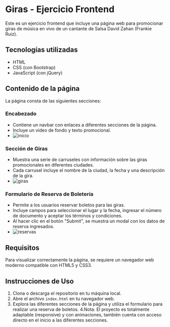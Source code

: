# Giras - Ejercicio Frontend

Este es un ejercicio frontend que incluye una página web para promocionar giras de música en vivo de un cantante de Salsa David Zahan (Frankie Ruiz).

## Tecnologías utilizadas

- HTML
- CSS (con Bootstrap)
- JavaScript (con jQuery)

## Contenido de la página

La página consta de las siguientes secciones:

### Encabezado

- Contiene un navbar con enlaces a diferentes secciones de la página.
- Incluye un video de fondo y texto promocional.
- ![inicio](https://github.com/byCont/prueba-tec-fronted/assets/107130899/97abb6bf-052b-4a70-900f-86d632a40b7f)


### Sección de Giras

- Muestra una serie de carruseles con información sobre las giras promocionales en diferentes ciudades.
- Cada carrusel incluye el nombre de la ciudad, la fecha y una descripción de la gira.
- ![giras](https://github.com/byCont/prueba-tec-fronted/assets/107130899/c064e3af-3565-4999-8649-2d7a0edc4271)


### Formulario de Reserva de Boletería

- Permite a los usuarios reservar boletos para las giras.
- Incluye campos para seleccionar el lugar y la fecha, ingresar el número de documento y aceptar los términos y condiciones.
- Al hacer clic en el botón "Submit", se muestra un modal con los datos de reserva ingresados.
- ![reservas](https://github.com/byCont/prueba-tec-fronted/assets/107130899/77ff16e7-e104-4d0e-bf88-67cb9782615a)


## Requisitos

Para visualizar correctamente la página, se requiere un navegador web moderno compatible con HTML5 y CSS3.

## Instrucciones de Uso

1. Clona o descarga el repositorio en tu máquina local.
2. Abre el archivo `index.html` en tu navegador web.
3. Explora las diferentes secciones de la página y utiliza el formulario para realizar una reserva de boletos.
4.Nota: El proyecto es totalmente adaptable (responsive) y con animaciones, también cuenta con acceso directo en el inicio a las diferentes secciones.


